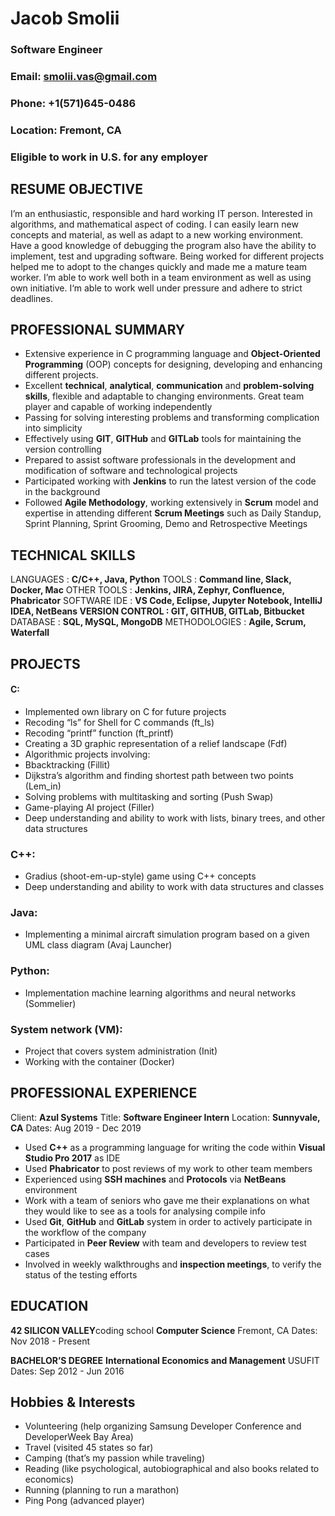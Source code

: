 # Jacob Smolii
### Software Engineer
### Email: smolii.vas@gmail.com
### Phone: +1(571)645-0486
### Location: Fremont, CA
### Eligible to work in U.S. for any employer

## RESUME OBJECTIVE
I’m an enthusiastic, responsible and hard working IT person. Interested in algorithms, and mathematical aspect of coding. I can easily learn new concepts and material, as well as adapt to a new working environment. Have a good knowledge of debugging the program also have the ability to implement, test and upgrading software. Being worked for different projects helped me to adopt to the changes quickly and made me a mature team worker. I’m able to work well both in a team environment as well as using own initiative. I‘m able to work well under pressure and adhere to strict deadlines.

## PROFESSIONAL SUMMARY
* Extensive experience in C programming language and **Object-Oriented Programming** (OOP) concepts for designing, developing and enhancing different projects.
* Excellent **technical**, **analytical**, **communication** and **problem-solving skills**, flexible and adaptable to changing environments. Great team player and capable of working independently
* Passing for solving interesting problems and transforming complication into simplicity
* Effectively using **GIT**, **GITHub** and **GITLab** tools for maintaining the version controlling
* Prepared to assist software professionals in the development and modification of software
and technological projects
* Participated working with **Jenkins** to run the latest version of the code in the background
* Followed **Agile Methodology**, working extensively in **Scrum** model and expertise in
attending different **Scrum Meetings** such as Daily Standup, Sprint Planning, Sprint Grooming, Demo and Retrospective Meetings

## TECHNICAL SKILLS
LANGUAGES : **C/C++, Java, Python**
TOOLS : **Command line, Slack, Docker, Mac**
OTHER TOOLS : **Jenkins, JIRA, Zephyr, Confluence, Phabricator**
SOFTWARE IDE : **VS Code, Eclipse, Jupyter Notebook, IntelliJ IDEA, NetBeans VERSION CONTROL : GIT, GITHUB, GITLab, Bitbucket**
DATABASE : **SQL, MySQL, MongoDB**
METHODOLOGIES : **Agile, Scrum, Waterfall**

## PROJECTS
#### C:
  
- Implemented own library on C for future projects
- Recoding “ls” for Shell for C commands (ft_ls)
- Recoding “printf” function (ft_printf)
- Creating a 3D graphic representation of a relief landscape (Fdf)
- Algorithmic projects involving:
- Bbacktracking (Fillit)
- Dijkstra’s algorithm and finding shortest path between two points (Lem_in)
- Solving problems with multitasking and sorting (Push Swap)
- Game-playing AI project (Filler)
- Deep understanding and ability to work with lists, binary trees, and other data structures
### C++:
- Gradius (shoot-em-up-style) game using C++ concepts
- Deep understanding and ability to work with data structures and classes
### Java:
- Implementing a minimal aircraft simulation program based on a given UML class diagram (Avaj Launcher)
### Python:
- Implementation machine learning algorithms and neural networks (Sommelier)
### System network (VM):
- Project that covers system administration (Init)
- Working with the container (Docker)

## PROFESSIONAL EXPERIENCE

Client: **Azul Systems**
Title: **Software Engineer Intern**
Location: **Sunnyvale, CA**
Dates: Aug 2019 - Dec 2019

* Used **C++** as a programming language for writing the code within **Visual Studio Pro 2017** as IDE
* Used **Phabricator** to post reviews of my work to other team members
* Experienced using **SSH machines** and **Protocols** via **NetBeans** environment
* Work with a team of seniors who gave me their explanations on what they would like to see as a tools for analysing compile info
* Used **Git**, **GitHub** and **GitLab** system in order to actively participate in the workflow of the company
* Participated in **Peer Review** with team and developers to review test cases
* Involved in weekly walkthroughs and **inspection meetings**, to verify the status of the
testing efforts

## EDUCATION

**42 SILICON VALLEY**coding school
**Computer Science**
Fremont, CA
Dates: Nov 2018 - Present

**BACHELOR’S DEGREE**
**International Economics and Management**
USUFIT
Dates: Sep 2012 - Jun 2016

## Hobbies & Interests
* Volunteering (help organizing Samsung Developer Conference and DeveloperWeek Bay
Area)
* Travel (visited 45 states so far)
* Camping (that’s my passion while traveling)
* Reading (like psychological, autobiographical and also books related to economics)
* Running (planning to run a marathon)
* Ping Pong (advanced player)







